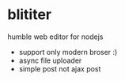 blititer
========

humble web editor for nodejs

- support only modern broser :)
- async file uploader
- simple post not ajax post


